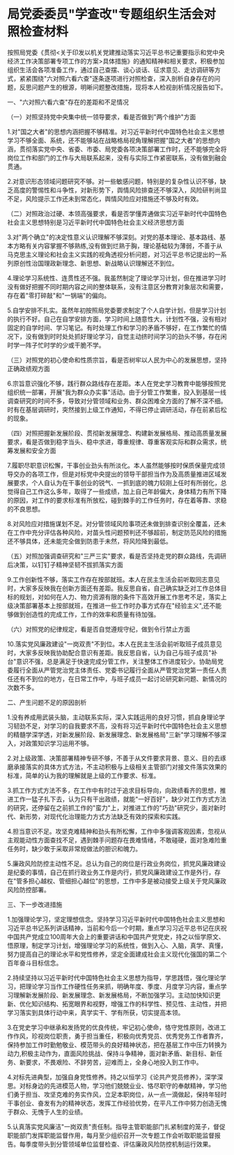 # 局党委委员"学查改"专题组织生活会对照检查材料

按照局党委《贯彻\<关于印发以机关党建推动落实习近平总书记重要指示和党中央经济工作决策部署专项工作的方案\>具体措施》的通知精神和相关要求，积极参加组织生活会各项准备工作，通过自己查摆、谈心谈话、征求意见、走访调研等方式，紧紧围绕"六对照六看六查"逐条逐项进行对照检查，深入剖析自身存在的问题，反思问题产生的根源，明晰问题整改措施，现将本人检视剖析情况报告如下。

一、"六对照六看六查"存在的差距和不足情况

（一）对照坚持党中央集中统一领导要求，看是否做到"两个维护"方面

1.对"国之大者"的思想内涵把握不够精准。对习近平新时代中国特色社会主义思想学习不够全面、系统，还不能够站在战略格局视角理解把握"国之大者"的思想内涵，贯彻落实党中央、省委、市委、局党委各项决策部署工作时，还不能够完全将岗位工作和部门的工作与大局联系起来，没有与实际工作紧密联系，没有做到融会贯通。

2.对意识形态领域问题研究不够。对一些敏感问题，特别是的复杂性认识不够，缺乏高度的警惕性和斗争性，对新形势下，舆情风险排查还不够深入，风险研判尚显不足，风险提示工作还未到常态化，舆情风险应对措施还不够及时有效。

（二）对照政治过硬、本领高强要求，看是否学懂弄通做实习近平新时代中国特色社会主义思想特别是习近平新时代中国特色社会主义经济思想方面

3.对"两个确立"的决定性意义认识理解不够深刻。对党的基本理论、基本路线、基本方略有关内容掌握不够熟练,没有做到烂熟于胸，理论基础较为薄弱，不善于从马克思主义理论和社会主义实践的视角透视分析问题，对习近平总书记提出的一系列原创性治国理政新理念、新思想、新战略认识理解还不到位。

4.理论学习系统性、连贯性还不强。我虽然制定了理论学习计划，但在推进学习时没有做好把握不同时期内容之间的整体联系，没有注意区分教育对象层次和需要，存在着"零打碎敲"和"一锅端"的偏向。

5.自学安排不扎实。虽然年初按照局党委要求制定了个人自学计划，但是学习计划的执行不好。自己在自学安排方面，学习时间上随意性大，计划性不强，没有相对固定的自学时间、学习笔记。有时处理工作和学习的矛盾不够好，在工作繁忙的情况下，没有做到时时处处抓好理论学习，自觉主动挤时间学习的劲头不够，存在闲时学一阵子忙时学的少或干脆不学。

（三）对照党的初心使命和性质宗旨，看是否树牢以人民为中心的发展思想，坚持正确政绩观方面

6.宗旨意识强化不够，践行群众路线存在差距。本人在党史学习教育中能够按照党组织统一部署，开展"我为群众办实事"活动。由于分管工作繁重，投入到基层一线调查研究的时间不多，导致对分管领域和业务、群众困难全方面的了解不深不细。时有在基层调研时，突然接到上级工作通知，不得已停止调研活动，存在前紧后松的现象。

（四）对照把握新发展阶段、贯彻新发展理念、构建新发展格局、推动高质量发展要求，看是否做到稳字当头、稳中求进，尊重规律、尊重客观实际和群众需求，统筹发展和安全方面

7.履职尽职意识松懈，干事创业劲头有所淡化。本人虽然能够按时保质保量完成领导交办的各项工作，但是对标党中央提出的领导干部担当作为及高质量推进区域发展要求，个人自认为在干事创业的锐气、一抓到底的魄力较刚上任时有所弱化，总觉得自己工作这么多年，取得了一些成绩，加上自己年龄偏大，身体精力有所下降的原因，对工作的要求标准有所放松，碰到棘手的工作任务时，存在着等靠、求稳的不良思想。

8.对风险应对措施谋划不足。对分管领域风险事项还未做到排查识别全覆盖，还未在工作中充分评估各种风险，对苗头性问题预判还不够超前，制定防范风险的措施还不够具体，还未能完全做到防患于未然，将风险降到最低。

（五）对照加强调查研究和"三严三实"要求，看是否坚持走党的群众路线，先调研后决策，以钉钉子精神坚韧不拔抓落实方面

9.工作创新性不够，落实工作存在按部就班。本人在民主生活会前听取同志意见时，大家多反映我在创新方面还有差距。我反思自省，自己确实缺乏对工作总体目标的规划，对如何在人力、物力资源有限的条件下高效开展工作思考不足，落实上级决策部署基本上按部就班，在推进一些工作时办事方式存在"经验主义",还不能够做到创造性的完成工作，工作的效率和质量有待加强。

（六）对照党的纪律规定，看是否自觉遵规守纪，做到令行禁止方面

10.落实党风廉政建设"一岗双责"不到位。本人在民主生活会前听取班子成员意见时，大家多反映我协助配合意识有差距。我反思自省，认为自己与班子成员"补台"意识不强，总是满足于快速完成分管工作，关注整体工作进度较少。协助局党委履行全面从严管党治党主体责任、党委书记履行全面从严管党治党第一责任人责任还有不到位的地方，在日常工作中，与班子成员一起讨论研究新问题、新情况的次数不多。

二、产生问题不足的原因剖析

1.没有养成用武装头脑，主动联系实际，深入实践运用的良好习惯，抓自身理论学习韧劲不足，对学习的自我要求不高，没有将习近平新时代中国特色社会主义思想的精髓学深学透，对新发展阶段、新发展理念、新发展格局"三新"学习理解不够深入，对政策知识学习运用不够。

2.对上级政策、决策部署精神专研不够，不善于从文件要求背景、意义、目的去琢磨承接落实的具体方式方法，不主动积极与上级相关主管部门对接文件落实效果的标准，简单的认为我的理解就是上级的工作要求、标准。

3.抓工作方式方法不多，在工作中有时过于追求目标导向，向政绩看齐的思想，推进工作一猛子扎下去，认为只有干出政绩，就能"一好百好"，缺少对工作方式方法的研究，还停留在之前抓工作的"蛮力"上，对推进工作的"巧劲"研究少，面对新时代、新形势，对现代化治理能力方式方法缺乏有效的探索和实践。

4.担当意识不足。攻坚克难精神和劲头有所松懈，工作中多强调客观因素，忽视从主观能动性方面查找不足，遇到棘手问题存在畏难情绪，不敢碰硬，面对急难险重任务时，缺少敢于采取非常规做法的胆识和魄力。

5.廉政风险防控主动性不足。总认为自己的岗位是行政业务岗位，抓党风廉政建设是纪委的事情，自己在抓行政业务工作是内行，抓党风廉政建设工作是外行，存在"管多担心越权、管细担心越位"的思想，工作中多是被动接受上级关于党风廉政风险防控部署。

三、下一步改进措施

1.加强理论学习，坚定理想信念。坚持学习习近平新时代中国特色社会主义思想和习近平总书记系列讲话精神，当前和今后一个时期，重点学习习近平总书记在庆祝中国共产党成立100周年大会上的重要讲话和中国共产党党史，持之以恒学原文、悟原理，制定学习计划，增强理论学习的系统性，做到入心、入脑，真学、真懂，努力提高自己的理论水平和党性修养，坚定全面建成社会主义现代化强国的第二个百年奋斗目标信念。

2.持续坚持以习近平新时代中国特色社会主义思想为指导，学思践悟，强化理论学习，把理论学习当作工作硬性任务来抓，明确年度、季度、月度学习内容，重点学习理解新发展阶段、新发展理念、新发展格局，不断加强学习。主动加快知识更新、优化知识结构、拓宽眼界和视野，增强工作的科学性、预见性、主动性，并把学习落实到具体行动中来，真学实干、学有所获，切实提高本领。

3.在党史学习中继承和发扬党的优良传统，牢记初心使命，恪守党性原则，改进工作作风，珍视岗位职责，勇于担当重任，积极向优秀党员、优秀党务工作者靠齐，保持参加工作时勤勉敬业、模范带头的良好精神状态，把在基层工作中压力转换为动力,积极主动作为，直面风险挑战、保持斗争精神，面对新矛盾、新目标、新任务、新要求，不畏艰险、不辞劳苦，迎难而上，全身心地投入到工作中。

4.对标先进典型，加强自身党性修养。持之以恒学习《论共产党员修养》，深学深思。对标身边的先进模范人物，学习他们兢兢业业、恪尽职守的奉献精神，学习他们勇于担当、攻坚克难的务实作风，立足本职岗位，从一点一滴做起，保持年轻时干事创业、奋发有为的精神状态，发挥工作经验优势，在平凡工作中努力创造无愧于群众、无愧于人生的业绩。

5.认真落实党风廉洁"一岗双责"责任制。指导主管职能部门扎紧制度的笼子，督促职能部门发挥职能监督作用，每月至少组织召开一次专题工作会听取职能监督报告。每季度带头到分管领域单位监督检查、评估廉政风险防控机制运行效果。
